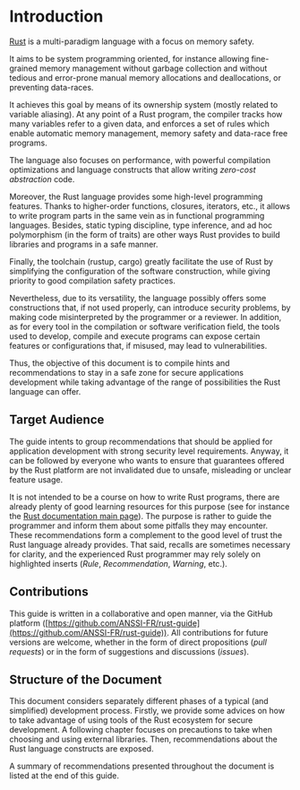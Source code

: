 # Introduction

[Rust](https://www.rust-lang.org) is a multi-paradigm language with a focus on
memory safety.

It aims to be system programming oriented, for instance allowing fine-grained memory
management without garbage collection and without tedious and error-prone
manual memory allocations and deallocations, or preventing data-races.

It achieves this goal by means of
its ownership system (mostly related to variable aliasing). At any point of a
Rust program, the compiler tracks how many variables refer to a given data, and
enforces a set of rules which enable automatic memory management, memory safety
and data-race free programs.

The language also focuses on performance, with powerful compilation
optimizations and language constructs that allow writing *zero-cost abstraction*
code.

Moreover, the Rust language provides some high-level programming features.
Thanks to higher-order functions, closures, iterators, etc., it allows to write
program parts in the same vein as in functional programming languages.
Besides, static typing discipline, type inference, and ad hoc polymorphism (in
the form of traits) are other ways Rust provides to build libraries and programs
in a safe manner.

Finally, the toolchain (rustup, cargo) greatly facilitate the use of Rust by simplifying
the configuration of the software construction, while giving priority to good compilation
safety practices.

Nevertheless, due to its versatility, the language possibly offers some
constructions that, if not used properly, can introduce security problems,
by making code misinterpreted by the programmer or a reviewer. In addition, as
for every tool in the compilation or software verification field, the tools used
 to develop, compile and execute programs can expose certain features or
 configurations that, if misused, may lead to vulnerabilities.

Thus, the objective of this document is to compile hints and recommendations to
stay in a safe zone for secure applications development while taking advantage
of the range of possibilities the Rust language can offer.

## Target Audience

The guide intents to group recommendations that should be applied for
application development with strong security level requirements. Anyway, it can
be followed by everyone who wants to ensure that guarantees offered by the Rust
platform are not invalidated due to unsafe, misleading or unclear feature usage.

It is not intended to be a course on how to write Rust programs, there are
already plenty of good learning resources for this purpose
(see for instance the
[Rust documentation main page](https://doc.rust-lang.org)).
The purpose is rather to guide the programmer and inform them about some pitfalls
they may encounter.
These recommendations form a complement to the good level of trust
the Rust language already provides. That said, recalls are sometimes necessary
for clarity, and the experienced Rust programmer may rely solely on
highlighted inserts (*Rule*, *Recommendation*, *Warning*, etc.).

## Contributions

This guide is written in a collaborative and open manner, via the GitHub
platform
([https://github.com/ANSSI-FR/rust-guide](https://github.com/ANSSI-FR/rust-guide)).
All contributions for future versions are welcome, whether in the form of direct
propositions (*pull requests*) or in the form of suggestions and discussions
(*issues*).

## Structure of the Document

This document considers separately different phases of a typical (and simplified)
development process.
Firstly, we provide some advices on how to take advantage of using tools of the
Rust ecosystem for secure development.
A following chapter focuses on precautions to take when choosing and using
external libraries.
Then, recommendations about the Rust language constructs are exposed.
<!-- TODO: Finally, we introduce advices for writing
tests for a project in Rust, and for using Rust fuzzing tools.-->
A summary of recommendations presented throughout the document is listed at the
end of this guide.
